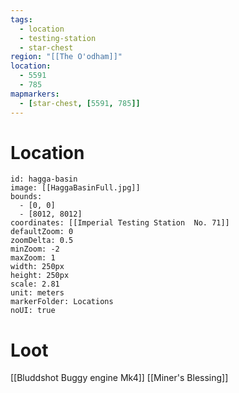 ```yaml
---
tags:
  - location
  - testing-station
  - star-chest
region: "[[The O'odham]]"
location:
  - 5591
  - 785
mapmarkers:
  - [star-chest, [5591, 785]]
---
```

# Location
```leaflet
id: hagga-basin
image: [[HaggaBasinFull.jpg]]
bounds:
  - [0, 0]
  - [8012, 8012]
coordinates: [[Imperial Testing Station  No. 71]]
defaultZoom: 0
zoomDelta: 0.5
minZoom: -2
maxZoom: 1
width: 250px
height: 250px
scale: 2.81
unit: meters
markerFolder: Locations
noUI: true
```
# Loot
[[Bluddshot Buggy engine Mk4]]
[[Miner's Blessing]]